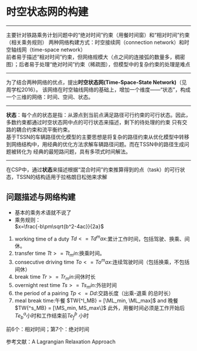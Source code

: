 # 时空状态网的构建  

----
主要针对铁路乘务计划问题中的“绝对时间”约束（用餐时间窗）和“相对时间”约束（相关乘务规则）
两种网络构建方式：时空接续网（connection network）和时空轴线网（time-space network）  
前者易于描述“相对时间”约束，但网络规模大（点之间的连接弧的数量多，稠密图）；后者易于处理“绝对时间”约束（稀疏图），但模型中的复杂约束的处理是难点
***
为了结合两种网络的优点，提出**时空状态网(Time-Space-State Network)**（见周学松2016）。
该网络在时空轴线网络的基础上，增加一个维度——“状态”，构成一个三维的网络：时间、空间、状态。
***
**状态**：每个点的状态是指：从源点到当前点满足路径可行约束的可行状态。因此，多数约束都通过时空状态网中点的可行状态来描述，剩下的待处理的约束
只有交路的耦合约束和流平衡约束。  
基于TSSN的车辆路径优化模型的主要思想是将复杂的路径约束从优化模型中转移到网络结构中，用经典的优化方法求解车辆路径问题。而在TSSN中的路径生成问题被转化为
经典的最短路问题，具有多项式时间解法。  
***
在CSP中，通过**状态**来描述根据“混合时间”约束推算得到的点（task）的可行状态，TSSN的结构适用于拉格朗日松弛来求解
## 问题描述与网络构建  
- 基本的乘务术语就不说了
- 乘务规则：  
$x=\frac{-b\pm\sqrt{b^2-4ac}}{2a}$
1. working time of a duty $Td <= Td^max$:累计工作时间，包括驾驶、换乘、间休。 
2. transfer time $Tt >= Tt_min$:换乘时间。 
3. consecutive driving time $To <= To^max$:连续驾驶时间（包括换乘，不包括间休）
4. break time $Tr >= Tr_min$:间休时长
5. overnight rest time $Ts >= Ts_min$:外驻时间
6. the period of a pairing $Tp <= Dd$:交路长度（出乘-退乘 的总时长） 
7. meal break time:午餐 $TW{^l_MB} = [\ML_min, \ML_max]$ and 晚餐 $TW{^s_MB} = [\MS_min, MS_max\]$ 此外，用餐时间必须是工作开始后$Te^a_b$小时和工作结束前$Te^b_f$ 小时

前6个：相对时间；第7个：绝对时间
  

参考文献：A Lagrangian Relaxation Approach 
